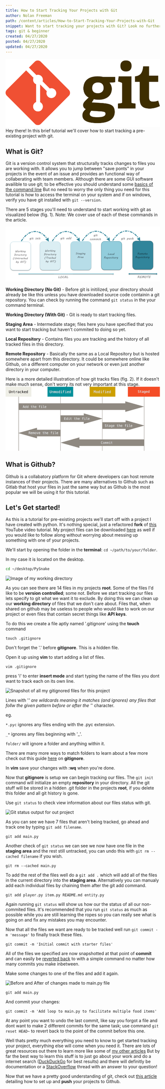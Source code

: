 ```yaml
---
title: How to Start Tracking Your Projects with Git
author: Nolan Freeman
path: /content/articles/How-to-Start-Tracking-Your-Projects-with-Git
snippet: Want to start tracking your projects with Git? Look no further, this guide contains everything you need to know to get up and running!
tags: git & beginner
created: 04/27/2020
posted: 04/27/2020
updated: 04/27/2020
---
```

![Header Image](git-logo.png)
Hey there! In this brief tutorial we'll cover how to start tracking a pre-existing project with git. 

## What is Git?

Git is a version control system that structurally tracks changes to files you are working with. It allows you to jump between "save ponts" in your projects in the event of an issue and provides an functional way of collaberating with team members. Although there are some GUI software availible to use git; to be effective you should understand some [basics of the command line]() But no need to worry the only thing you need for this tutorial is how to access the terminal on your system and if on windows, verify you have git installed with `git --version`.

There are 5 stages you'll need to understand to start working with git as visualized below (fig. 1). Note: We cover use of each of these commands in the article. 

![The Five Stages of Git](git-stages.png)

__Working Directory (No Git)__ - Before git is initilized, your directory should already be like this unless you have downloaded source code containin a git repository. You can check by running the command `git status` in the your command terminal.

__Working Directory (With Git)__ - Git is ready to start tracking files.

__Staging Area__ - Intermediate stage; files here you have specified that you want to start tracking but haven't commited to doing so yet.

__Local Repository__ - Contains files you are tracking and the history of all tracked files in this directory.

__Remote Repository__ - Basically the same as a Local Repository but is hosted somewhere apart from this directory. It could be somewhere online like Github, on a different computer on your network or even just another directory in your computer.

Here is a more detailed illustration of how git tracks files (fig. 2). If it doesn't make much sense, don't worry its not very important at this stage.
![Detailed Stages of Git](detailed-git-stages.png)

## What is Github? 

Github is a collabatory platform for Git where developers can host remote instances of their projects. There are many alternatives to Github such as Gitlab that host your files in just the same way but as Github is the most popular we will be using it for this tutorial.

## Let's Get started!

As this is a tutorial for pre-existing projects we'll start off with a project I have created with python. It's nothing special, just a refactored __fork__ of [this]() YouTube video tutorial. My project files can be downloaded [here]() as well if you would like to follow along without worrying about messing up something with one of your projects.

We'll start by opening the folder in the __terminal__: `cd ~/path/to/your/folder`.

In my case it is located on the desktop.

```bash
cd ~/desktop/PySnake
```
![Image of my working directory]()

As you can see there are 14 files in my projects __root__. Some of the files I'd like to be __version controlled__; some not. Before we start tracking our files lets specify to git what we want it to exclude. By doing this we can clean up our __working directory__ of files that we don't care about. Files that, when shared on github may be useless to people who would like to work on our project or even files that contain secret things like __API keys__.

To do this we create a file aptly named '.gitignore' using the __touch__ command 

```
touch .gitignore
```

Don't forget the '.' before __gitignore__. This is a hidden file.

Open it up using __vim__ to start adding a list of files.

```
vim .gitignore
```

press 'i' to enter __insert mode__ and start typing the name of the files you dont want to track each on its own line.

![Snapshot of all my gitignored files for this project]()

Lines with '*' are wildcards meaning it matches (and ignores) any files that follw the given pattern before or after the '*' character.

eg.

`*.pyc` ignores any files ending with the .pyc extension.

`_*` ignores any files beginning with '_'.

`folder/` will ignore a folder and anything within it.

There are many more ways to match folders to learn about a few more check out this guide [here]() on __gitignore__.

In __vim__ save your changes with __:wq__ when you're done.

Now that __gitignore__ is setup we can begin tracking our files. The `git init` command will initialize an empty __repository__ in your directory. All the git stuff will be stored in a hidden .git folder in the projects __root__, if you delete this folder and all git history is gone.

Use `git status` to check view information about our files status with git. 

![Git status output for out project]()

As you can see we have 7 files that aren't being tracked, go ahead and track one by typing `git add filename`.

```
git add main.py
```

Another check of `git status` we can see we now have one file in the __staging area__ and the rest still untracked, you can undo this with `git rm --cached filename` if you wish.

```
git rm --cached main.py
```

To add the rest of the files well do a `git add .` which will add all of the files in the current directory into the __staging area__. Alternatively you can manualy add each individual files by chaining them after the git add command.

```
git add player.py item.py README.md entity.py
```

Again running `git status` will show us how our the status of all our non-commited files. It's recommended that you run `git status` as much as possible while you are still learning the ropes so you can really see what is going on and fix any mistakes you may encounter.

Now that all the files we want are ready to be tracked well run `git commit -m 'message'` to finally track these files. 

```
git commit -m 'Initial commit with starter files'
```

All of the files we specified are now snapshotted at that point of __commit__ and can easily be [reverted back]() to with a simple command no matter how many commits you make inbetween. 

Make some changes to one of the files and add it again.

![Before and After of changes made to main.py file]()

```
git add main.py
```

And commit your changes:

```
git commit -m 'Add loop to main.py to facilitate multiple food items'
```
At any point you want to undo the last commit, like say you forgot a file and dont want to make 2 different commits for the same task; use command `git reset HEAD~` to revert back to the point of the commit before this one.

Well thats pretty much everything you need to know to get started tracking your project, everything else will come when you need it. There are lots of great resources out there to learn more like some of [my other articles]() But by far the best way to learn this stuff is to just go about your work and do a internet search ([DuckDuckGo](DuckDuckGo.com) for best results) and there will definitly be documentation or a [StackOverflow]() thread with an answer to your question!

Now that we have a pretty good understanding of git, check out [this article]() detailing how to set up and __push__ your projects to Github.

